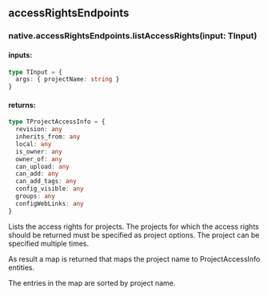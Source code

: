 ## accessRightsEndpoints

### native.accessRightsEndpoints.listAccessRights(input: TInput)

#### inputs:

```typescript
type TInput = {
  args: { projectName: string }
}
```

#### returns:

```typescript
type TProjectAccessInfo = {
  revision: any
  inherits_from: any
  local: any
  is_owner: any
  owner_of: any
  can_upload: any
  can_add: any
  can_add_tags: any
  config_visible: any
  groups: any
  configWebLinks: any
}
```

Lists the access rights for projects. The projects for which the access
rights should be returned must be specified as project options. The
project can be specified multiple times.

As result a map is returned that maps the project name to
ProjectAccessInfo entities.

The entries in the map are sorted by project name.
